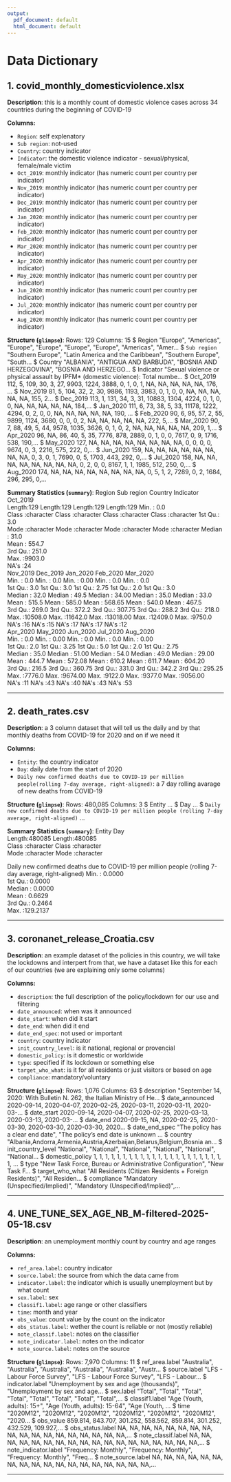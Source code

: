 ```yaml
---
output:
  pdf_document: default
  html_document: default
---
```

# Data Dictionary

## 1. covid_monthly_domesticviolence.xlsx
**Description**: this is a monthly count of domestic violence cases across 34 countries
during the beginning of COVID-19

**Columns:**
- `Region`: self explenatory
- `Sub region`: not-used 
- `Country`: country indicator 
- `Indicator`: the domestic violence indicator - sexual/physical, female/male victim 
- `Oct_2019`: monthly indicator (has numeric count per country per indicator)
- `Nov_2019`: monthly indicator (has numeric count per country per indicator) 
- `Dec_2019`: monthly indicator (has numeric count per country per indicator) 
- `Jan_2020`: monthly indicator (has numeric count per country per indicator) 
- `Feb_2020`: monthly indicator (has numeric count per country per indicator) 
- `Mar_2020`: monthly indicator (has numeric count per country per indicator) 
- `Apr_2020`: monthly indicator (has numeric count per country per indicator) 
- `May_2020`: monthly indicator (has numeric count per country per indicator) 
- `Jun_2020`: monthly indicator (has numeric count per country per indicator) 
- `Jul_2020`: monthly indicator (has numeric count per country per indicator) 
- `Aug_2020`: monthly indicator (has numeric count per country per indicator) 

**Structure (`glimpse`)**:
Rows: 129
Columns: 15
$ Region       <chr> "Europe", "Americas", "Europe", "Europe", "Europe", "Europe", "Americas", "Amer…
$ `Sub region` <chr> "Southern Europe", "Latin America and the Caribbean", "Southern Europe", "South…
$ Country      <chr> "ALBANIA", "ANTIGUA AND BARBUDA", "BOSNIA AND HERZEGOVINA", "BOSNIA AND HERZEGO…
$ Indicator    <chr> "Sexual violence or physical assault by IPFM*  (domestic violence): Total numbe…
$ Oct_2019     <dbl> 112, 5, 109, 30, 3, 27, 9903, 1224, 3888, 0, 1, 0, 1, NA, NA, NA, NA, NA, 176, …
$ Nov_2019     <dbl> 81, 5, 104, 32, 2, 30, 9886, 1193, 3983, 0, 1, 0, 0, NA, NA, NA, NA, NA, 155, 2…
$ Dec_2019     <dbl> 113, 1, 131, 34, 3, 31, 10883, 1304, 4224, 0, 1, 0, 0, NA, NA, NA, NA, NA, 184,…
$ Jan_2020     <dbl> 111, 6, 73, 38, 5, 33, 11178, 1222, 4294, 0, 2, 0, 0, NA, NA, NA, NA, NA, 190, …
$ Feb_2020     <dbl> 90, 6, 95, 57, 2, 55, 9899, 1124, 3680, 0, 0, 0, 2, NA, NA, NA, NA, NA, 222, 5,…
$ Mar_2020     <dbl> 90, 7, 88, 49, 5, 44, 9578, 1035, 3626, 0, 1, 0, 2, NA, NA, NA, NA, NA, 209, 1,…
$ Apr_2020     <dbl> 96, NA, 86, 40, 5, 35, 7776, 878, 2889, 0, 1, 0, 0, 7617, 0, 9, 1716, 538, 190,…
$ May_2020     <dbl> 127, NA, NA, NA, NA, NA, NA, NA, NA, 0, 0, 0, 0, 9674, 0, 3, 2216, 575, 222, 0,…
$ Jun_2020     <dbl> 159, NA, NA, NA, NA, NA, NA, NA, NA, 0, 3, 0, 1, 7690, 0, 5, 1703, 443, 292, 0,…
$ Jul_2020     <dbl> 158, NA, NA, NA, NA, NA, NA, NA, NA, 0, 2, 0, 0, 8167, 1, 1, 1985, 512, 250, 0,…
$ Aug_2020     <dbl> 174, NA, NA, NA, NA, NA, NA, NA, NA, 0, 5, 1, 2, 7289, 0, 2, 1684, 296, 295, 0,…

**Summary Statistics (`summary`)**:
    Region           Sub region          Country           Indicator            Oct_2019     
 Length:129         Length:129         Length:129         Length:129         Min.   :   0.0  
 Class :character   Class :character   Class :character   Class :character   1st Qu.:   3.0  
 Mode  :character   Mode  :character   Mode  :character   Mode  :character   Median :  31.0  
                                                                             Mean   : 554.7  
                                                                             3rd Qu.: 251.0  
                                                                             Max.   :9903.0  
                                                                             NA's   :24      
    Nov_2019          Dec_2019          Jan_2020           Feb_2020          Mar_2020     
 Min.   :    0.0   Min.   :    0.0   Min.   :    0.00   Min.   :    0.0   Min.   :   0.0  
 1st Qu.:    3.0   1st Qu.:    3.0   1st Qu.:    2.75   1st Qu.:    2.0   1st Qu.:   3.0  
 Median :   32.0   Median :   49.5   Median :   34.00   Median :   35.0   Median :  33.0  
 Mean   :  515.5   Mean   :  585.0   Mean   :  568.65   Mean   :  540.0   Mean   : 467.5  
 3rd Qu.:  269.0   3rd Qu.:  372.2   3rd Qu.:  307.75   3rd Qu.:  288.2   3rd Qu.: 218.0  
 Max.   :10508.0   Max.   :11642.0   Max.   :13018.00   Max.   :12409.0   Max.   :9750.0  
 NA's   :16        NA's   :15        NA's   :17         NA's   :17        NA's   :12      
    Apr_2020         May_2020          Jun_2020         Jul_2020         Aug_2020      
 Min.   :   0.0   Min.   :   0.00   Min.   :   0.0   Min.   :   0.0   Min.   :   0.00  
 1st Qu.:   2.0   1st Qu.:   3.25   1st Qu.:   5.0   1st Qu.:   2.0   1st Qu.:   2.75  
 Median :  35.0   Median :  51.00   Median :  54.0   Median :  49.0   Median :  29.00  
 Mean   : 444.7   Mean   : 572.08   Mean   : 610.2   Mean   : 611.7   Mean   : 604.20  
 3rd Qu.: 216.5   3rd Qu.: 360.75   3rd Qu.: 331.0   3rd Qu.: 342.2   3rd Qu.: 295.25  
 Max.   :7776.0   Max.   :9674.00   Max.   :9122.0   Max.   :9377.0   Max.   :9056.00  
 NA's   :11       NA's   :43        NA's   :40       NA's   :43       NA's   :53       


---

## 2. death_rates.csv
**Description**: a 3 column dataset that will tell us the daily and by that monthly deaths 
from COVID-19 for 2020 and on if we need it 

**Columns:**
- `Entity`: the country indicator 
- `Day`: daily date from the start of 2020 
- `Daily new confirmed deaths due to COVID-19 per million people(rolling 7-day average, right-aligned)`: 
a 7 day rolling avarage of new deaths from COVID-19

**Structure (`glimpse`)**:
Rows: 480,085
Columns: 3
$ Entity                                                                                                 <chr> …
$ Day                                                                                                    <chr> …
$ `Daily new confirmed deaths due to COVID-19 per million people (rolling 7-day average, right-aligned)` <dbl> …

**Summary Statistics (`summary`)**:
    Entity              Day           
 Length:480085      Length:480085     
 Class :character   Class :character  
 Mode  :character   Mode  :character  
                                      
                                      
                                      
 Daily new confirmed deaths due to COVID-19 per million people (rolling 7-day average, right-aligned)
 Min.   :  0.0000                                                                                    
 1st Qu.:  0.0000                                                                                    
 Median :  0.0000                                                                                    
 Mean   :  0.6629                                                                                    
 3rd Qu.:  0.2464                                                                                    
 Max.   :129.2137                                                                                    


---

## 3. coronanet_release_Croatia.csv
**Description**: an example dataset of the policies in this country,
we will take the lockdowns and interpert from that,
we have a dataset like this for each of our countries (we are explaining only some columns)

**Columns:**
- `description`: the full description of the policy/lockdown for our use and filtering 
- `date_announced`: when was it announced 
- `date_start`: when did it start 
- `date_end`: when did it end
- `date_end_spec`: not used or important  
- `country`: country indicator 
- `init_country_level`: is it national, regional or provencial
- `domestic_policy`: is it domestic or worldwide
- `type`: specified if its lockdown or something else 
- `target_who_what`: is it for all residents or just visitors or based on age 
- `compliance`: mandatory/voluntary 

**Structure (`glimpse`)**:
Rows: 1,076
Columns: 63
$ description            <chr> "September 14, 2020: With Bulletin N. 262, the Italian Ministry of He…
$ date_announced         <date> 2020-09-14, 2020-04-07, 2020-02-25, 2020-03-11, 2020-03-11, 2020-03-…
$ date_start             <date> 2020-09-14, 2020-04-07, 2020-02-25, 2020-03-13, 2020-03-13, 2020-03-…
$ date_end               <date> 2020-09-15, NA, 2020-02-25, 2020-03-30, 2020-03-30, 2020-03-30, 2020…
$ date_end_spec          <chr> "The policy has a clear end date", "The policy’s end date is unknown …
$ country                <chr> "Albania,Andorra,Armenia,Austria,Azerbaijan,Belarus,Belgium,Bosnia an…
$ init_country_level     <chr> "National", "National", "National", "National", "National", "National…
$ domestic_policy        <dbl> 1, 1, 1, 1, 1, 1, 1, 1, 1, 1, 1, 1, 1, 1, 1, 1, 1, 1, 1, 1, 1, 1, 1, …
$ type                   <chr> "New Task Force, Bureau or Administrative Configuration", "New Task F…
$ target_who_what        <chr> "All Residents (Citizen Residents + Foreign Residents)", "All Residen…
$ compliance             <chr> "Mandatory (Unspecified/Implied)", "Mandatory (Unspecified/Implied)",…

---

## 4. UNE_TUNE_SEX_AGE_NB_M-filtered-2025-05-18.csv
**Description**: an unemployment monthly count by country and age ranges 

**Columns:**
- `ref_area.label`: country indicator 
- `source.label`: the source from which the data came from 
- `indicator.label`: the indicator which is usually unemployment but by what count
- `sex.label`: sex 
- `classif1.label`: age range or other classifiers
- `time`: month and year
- `obs_value`: count value by the count on the indicator 
- `obs_status.label`: wether the count is reliable or not (mostly reliable)
- `note_classif.label`: notes on the classifier
- `note_indicator.label`: notes on the indicator 
- `note_source.label`: notes on the source 

**Structure (`glimpse`)**:
Rows: 7,970
Columns: 11
$ ref_area.label       <chr> "Australia", "Australia", "Australia", "Australia", "Australia", "Austr…
$ source.label         <chr> "LFS - Labour Force Survey", "LFS - Labour Force Survey", "LFS - Labour…
$ indicator.label      <chr> "Unemployment by sex and age (thousands)", "Unemployment by sex and age…
$ sex.label            <chr> "Total", "Total", "Total", "Total", "Total", "Total", "Total", "Total",…
$ classif1.label       <chr> "Age (Youth, adults): 15+", "Age (Youth, adults): 15-64", "Age (Youth, …
$ time                 <chr> "2020M12", "2020M12", "2020M12", "2020M12", "2020M12", "2020M12", "2020…
$ obs_value            <dbl> 859.814, 843.707, 301.252, 558.562, 859.814, 301.252, 432.529, 109.927,…
$ obs_status.label     <chr> NA, NA, NA, NA, NA, NA, NA, NA, NA, NA, NA, NA, NA, NA, NA, NA, NA, NA,…
$ note_classif.label   <chr> NA, NA, NA, NA, NA, NA, NA, NA, NA, NA, NA, NA, NA, NA, NA, NA, NA, NA,…
$ note_indicator.label <chr> "Frequency: Monthly", "Frequency: Monthly", "Frequency: Monthly", "Freq…
$ note_source.label    <chr> NA, NA, NA, NA, NA, NA, NA, NA, NA, NA, NA, NA, NA, NA, NA, NA, NA, NA,…


---

